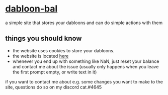 # [dabloon-bal](https://woofledev.github.io/dabloon-bal)
 a simple site that stores your dabloons and can do simple actions with them
## things you should know
- the website uses cookies to store your dabloons.
- the website is located [here](https://woofledev.github.io/dabloon-bal)
- whenever you end up with something like NaN, just reset your balance and  contact me about the issue (usually only happens when you leave the first prompt empty, or write text in it)

if you want to contact me about e.g. some changes you want to make to the site, questions do so on my discord cat.#4645
